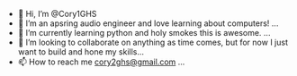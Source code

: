 - 👋 Hi, I’m @Cory1GHS
- 👀 I’m an apsring audio engineer and love learning about computers! ...
- 🌱 I’m currently learning python and holy smokes this is awesome. ...
- 💞️ I’m looking to collaborate on anything as time comes, but for now I just want to build and hone my skills...
- 📫 How to reach me cory2ghs@gmail.com ...

<!---
Cory1GHS/Cory1GHS is a ✨ special ✨ repository because its `README.md` (this file) appears on your GitHub profile.
You can click the Preview link to take a look at your changes.
--->
